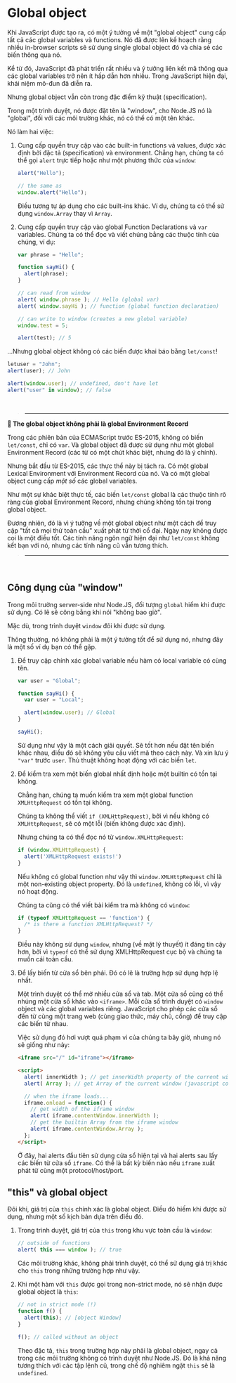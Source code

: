 

# Global object

Khi JavaScript được tạo ra, có một ý tưởng về một "global object" cung cấp tất cả các global variables và functions. Nó đã được lên kế hoạch rằng nhiều in-browser scripts sẽ sử dụng single global object đó và chia sẻ các biến thông qua nó.

Kể từ đó, JavaScript đã phát triển rất nhiều và ý tưởng liên kết mã thông qua các global variables trở nên ít hấp dẫn hơn nhiều. Trong JavaScript hiện đại, khái niệm mô-đun đã diễn ra.

Nhưng global object vẫn còn trong đặc điểm kỹ thuật (specification).

Trong một trình duyệt, nó được đặt tên là "window", cho Node.JS nó là "global", đối với các môi trường khác, nó có thể có một tên khác.

Nó làm hai việc:

1. Cung cấp quyền truy cập vào các built-in functions và values, được xác định bởi đặc tả (specification) và environment.
    Chẳng hạn, chúng ta có thể gọi `alert` trực tiếp hoặc như một phương thức của `window`:

    ```js
    alert("Hello");

    // the same as
    window.alert("Hello");
    ```

    Điều tương tự áp dụng cho các built-ins khác. Ví dụ, chúng ta có thể sử dụng `window.Array` thay vì `Array`.

2. Cung cấp quyền truy cập vào global Function Declarations và `var` variables. Chúng ta có thể đọc và viết chúng bằng các thuộc tính của chúng, ví dụ:

    ```js
    var phrase = "Hello";

    function sayHi() {
      alert(phrase);
    }

    // can read from window
    alert( window.phrase ); // Hello (global var)
    alert( window.sayHi ); // function (global function declaration)

    // can write to window (creates a new global variable)
    window.test = 5;

    alert(test); // 5
    ```

...Nhưng global object không có các biến được khai báo bằng `let/const`!

```js
letuser = "John";
alert(user); // John

alert(window.user); // undefined, don't have let
alert("user" in window); // false
```

<br>

> ---

**📌 The global object không phải là global Environment Record**

Trong các phiên bản của ECMAScript trước ES-2015, không có biến `let/const`, chỉ có `var`. Và global object đã được sử dụng như một global Environment Record (các từ có một chút khác biệt, nhưng đó là ý chính).

Nhưng bắt đầu từ ES-2015, các thực thể này bị tách ra. Có một global Lexical Environment với Environment Record của nó. Và có một global object cung cấp *một số* các global variables.

Như một sự khác biệt thực tế, các biến `let/const` global là các thuộc tính rõ ràng của global Environment Record, nhưng chúng không tồn tại trong global object.

Đương nhiên, đó là vì ý tưởng về một global object như một cách để truy cập "tất cả mọi thứ toàn cầu" xuất phát từ thời cổ đại. Ngày nay không được coi là một điều tốt. Các tính năng ngôn ngữ hiện đại như `let/const` không kết bạn với nó, nhưng các tính năng cũ vẫn tương thích.

> ---

<br>

## Công dụng của "window"

Trong môi trường server-side như Node.JS, đối tượng `global` hiếm khi được sử dụng. Có lẽ sẽ công bằng khi nói "không bao giờ".

Mặc dù, trong trình duyệt `window` đôi khi được sử dụng.

Thông thường, nó không phải là một ý tưởng tốt để sử dụng nó, nhưng đây là một số ví dụ bạn có thể gặp.

1. Để truy cập chính xác global variable nếu hàm có local variable có cùng tên.

    ```js
    var user = "Global";

    function sayHi() {
      var user = "Local";

      alert(window.user); // Global
    }

    sayHi();
    ```

    Sử dụng như vậy là một cách giải quyết. Sẽ tốt hơn nếu đặt tên biến khác nhau, điều đó sẽ không yêu cầu viết mã theo cách này. Và xin lưu ý `"var"` trước `user`. Thủ thuật không hoạt động với các biến `let`.

2. Để kiểm tra xem một biến global nhất định hoặc một builtin có tồn tại không.

    Chẳng hạn, chúng ta muốn kiểm tra xem một global function `XMLHttpRequest` có tồn tại không.

    Chúng ta không thể viết `if (XMLHttpRequest)`, bởi vì nếu không có `XMLHttpRequest`, sẽ có một lỗi (biến không được xác định).

    Nhưng chúng ta có thể đọc nó từ `window.XMLHttpRequest`:

    ```js
    if (window.XMLHttpRequest) {
      alert('XMLHttpRequest exists!')
    }
    ```

    Nếu không có global function như vậy thì `window.XMLHttpRequest` chỉ là một non-existing object property. Đó là `undefined`, không có lỗi, vì vậy nó hoạt động.

    Chúng ta cũng có thể viết bài kiểm tra mà không có `window`:

    ```js
    if (typeof XMLHttpRequest == 'function') {
      /* is there a function XMLHttpRequest? */
    }
    ```

    Điều này không sử dụng `window`, nhưng (về mặt lý thuyết) ít đáng tin cậy hơn, bởi vì `typeof` có thể sử dụng XMLHttpRequest cục bộ và chúng ta muốn cái toàn cầu.

3. Để lấy biến từ cửa sổ bên phải. Đó có lẽ là trường hợp sử dụng hợp lệ nhất.

    Một trình duyệt có thể mở nhiều cửa sổ và tab. Một cửa sổ cũng có thể nhúng một cửa sổ khác vào `<iframe>`. Mỗi cửa sổ trình duyệt có `window` object và các global variables riêng. JavaScript cho phép các cửa sổ đến từ cùng một trang web (cùng giao thức, máy chủ, cổng) để truy cập các biến từ nhau.

    Việc sử dụng đó hơi vượt quá phạm vi của chúng ta bây giờ, nhưng nó sẽ giống như này:
    
    ```html
    <iframe src="/" id="iframe"></iframe>

    <script>
      alert( innerWidth ); // get innerWidth property of the current window (browser only)
      alert( Array ); // get Array of the current window (javascript core builtin)

      // when the iframe loads...
      iframe.onload = function() {
        // get width of the iframe window
        alert( iframe.contentWindow.innerWidth );
        // get the builtin Array from the iframe window
        alert( iframe.contentWindow.Array );
      };
    </script>
    ```

    Ở đây, hai alerts đầu tiên sử dụng cửa sổ hiện tại và hai alerts sau lấy các biến từ cửa sổ `iframe`. Có thể là bất kỳ biến nào nếu `iframe` xuất phát từ cùng một protocol/host/port.

## "this" và global object

Đôi khi, giá trị của `this` chính xác là global object. Điều đó hiếm khi được sử dụng, nhưng một số kịch bản dựa trên điều đó.

1. Trong trình duyệt, giá trị của `this` trong khu vực toàn cầu là `window`:

    ```js
    // outside of functions
    alert( this === window ); // true
    ```

    Các môi trường khác, không phải trình duyệt, có thể sử dụng giá trị khác cho `this` trong những trường hợp như vậy.

2. Khi một hàm với `this` được gọi trong non-strict mode, nó sẽ nhận được global object là `this`:

    ```js
    // not in strict mode (!)
    function f() {
      alert(this); // [object Window]
    }

    f(); // called without an object
    ```

    Theo đặc tả, `this` trong trường hợp này phải là global object, ngay cả trong các môi trường không có trình duyệt như Node.JS. Đó là khả năng tương thích với các tập lệnh cũ, trong chế độ nghiêm ngặt `this` sẽ là `undefined`.
